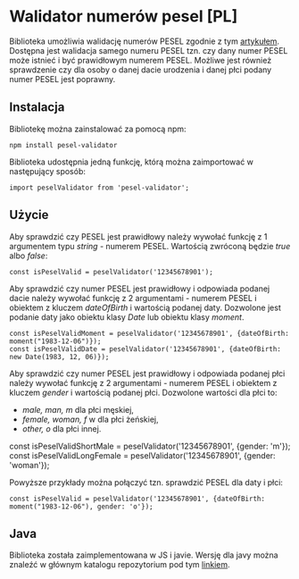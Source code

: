# Walidator numerów pesel [PL]

Biblioteka umożliwia walidację numerów PESEL zgodnie z tym [artykułem](https://pl.wikipedia.org/wiki/PESEL#Numer_PESEL).  Dostępna jest walidacja samego numeru PESEL tzn. czy dany numer PESEL może istnieć i być prawidłowym numerem PESEL. Możliwe jest również sprawdzenie czy dla osoby o danej dacie urodzenia i danej płci podany numer PESEL jest poprawny.

## Instalacja

Bibliotekę można zainstalować za pomocą npm:

	npm install pesel-validator

Biblioteka udostępnia jedną funkcję, którą można zaimportować w następujący sposób:

	import peselValidator from 'pesel-validator';

## Użycie

Aby sprawdzić czy PESEL jest prawidłowy należy wywołać funkcję z 1 argumentem typu *string* - numerem PESEL. Wartością zwróconą będzie *true* albo *false*:

	const isPeselValid = peselValidator('12345678901'); 

Aby sprawdzić czy numer PESEL jest prawidłowy i odpowiada podanej dacie należy wywołać funkcję z 2 argumentami - numerem PESEL i obiektem z  kluczem *dateOfBirth* i wartością podanej daty. Dozwolone jest podanie daty jako obiektu klasy *Date* lub obiektu klasy *moment*.

	const isPeselValidMoment = peselValidator('12345678901', {dateOfBirth: moment("1983-12-06")});
	const isPeselValidDate = peselValidator('12345678901', {dateOfBirth: new Date(1983, 12, 06)});

Aby sprawdzić czy numer PESEL jest prawidłowy i odpowiada podanej płci należy wywołać funkcję z 2 argumentami - numerem PESEL i obiektem z  kluczem *gender* i wartością podanej płci. Dozwolone wartości dla płci to:
- *male, man, m* dla płci męskiej,
- *female, woman, f* w dla płci żeńskiej,
- *other, o* dla płci innej.

[//]: # (terminate list)
	const isPeselValidShortMale = peselValidator('12345678901', {gender: 'm'});
	const isPeselValidLongFemale = peselValidator('12345678901', {gender: 'woman'});

Powyższe przykłady można połączyć tzn. sprawdzić PESEL dla daty i płci:

	const isPeselValid = peselValidator('12345678901', {dateOfBirth: moment("1983-12-06"), gender: 'o'});

## Java
Biblioteka została zaimplementowana w JS i javie. Wersję dla javy można znaleźć w głównym katalogu repozytorium pod tym [linkiem](https://github.com/kuna728/pesel-validator).

 
